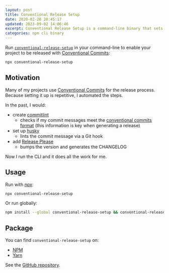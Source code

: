 ```yaml
---
layout: post
title: Conventional Release Setup
date: 2020-02-28 20:45:17
updated: 2023-09-02 14:06:46
excerpt: Conventional Release Setup is a command-line binary that sets up your project so that you can commit and release with Conventional Commits.
categories: npm cli binary
---
```


Run [`conventional-release-setup`](https://www.npmjs.com/package/conventional-release-setup) in your command-line to enable your project to be released with [Conventional Commits](https://www.conventionalcommits.org/):

```sh
npx conventional-release-setup
```

## Motivation

Many of my projects use [Conventional Commits](https://conventionalcommits.org/) for the release process. Because setting it up is repetitive, I automated the steps.

In the past, I would:

- create [commitlint](https://github.com/conventional-changelog/commitlint#what-is-commitlint)
  - checks if my commit messages meet the [conventional commits format](https://conventionalcommits.org/) (this information is key when generating a release)
- set up [husky](https://github.com/typicode/husky#husky)
  - lints the commit message via a Git hook
- add [Release Please](https://github.com/google-github-actions/release-please-action)
  - bumps the version and generates the CHANGELOG

Now I run the CLI and it does all the work for me.

## Usage

Run with [npx](https://www.npmjs.com/package/npx):

```sh
npx conventional-release-setup
```

Or run globally:

```sh
npm install --global conventional-release-setup && conventional-release-setup
```

## Package

You can find `conventional-release-setup` on:

- [NPM](https://www.npmjs.com/package/conventional-release-setup)
- [Yarn](https://yarnpkg.com/package/?name=conventional-release-setup)

See the [GitHub repository](https://github.com/remarkablemark/conventional-release-setup).
